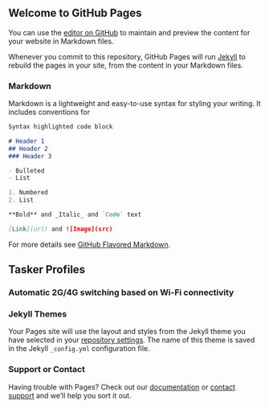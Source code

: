 ## Welcome to GitHub Pages

You can use the [editor on GitHub](https://github.com/james-clark-5/RN4-Android-7.1.2-Max-Battery/edit/master/index.md) to maintain and preview the content for your website in Markdown files.

Whenever you commit to this repository, GitHub Pages will run [Jekyll](https://jekyllrb.com/) to rebuild the pages in your site, from the content in your Markdown files.

### Markdown

Markdown is a lightweight and easy-to-use syntax for styling your writing. It includes conventions for

```markdown
Syntax highlighted code block

# Header 1
## Header 2
### Header 3

- Bulleted
- List

1. Numbered
2. List

**Bold** and _Italic_ and `Code` text

[Link](url) and ![Image](src)
```

For more details see [GitHub Flavored Markdown](https://guides.github.com/features/mastering-markdown/).





## Tasker Profiles
### Automatic 2G/4G switching based on Wi-Fi connectivity









### Jekyll Themes

Your Pages site will use the layout and styles from the Jekyll theme you have selected in your [repository settings](https://github.com/james-clark-5/RN4-Android-7.1.2-Max-Battery/settings). The name of this theme is saved in the Jekyll `_config.yml` configuration file.

### Support or Contact

Having trouble with Pages? Check out our [documentation](https://help.github.com/categories/github-pages-basics/) or [contact support](https://github.com/contact) and we’ll help you sort it out.

